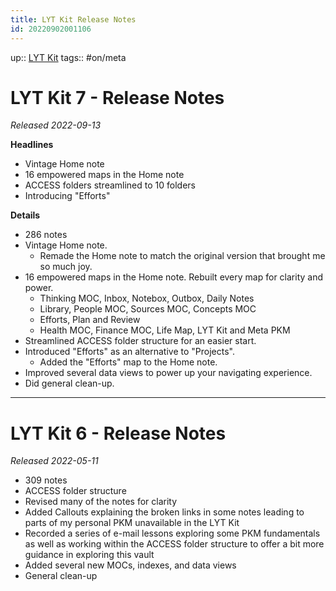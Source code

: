 ```yaml
---
title: LYT Kit Release Notes
id: 20220902001106
---
```

up:: [LYT Kit]([[20220910222356]])
tags:: #on/meta 


# LYT Kit 7 - Release Notes
*Released 2022-09-13*

**Headlines**
- Vintage Home note
- 16 empowered maps in the Home note
- ACCESS folders streamlined to 10 folders
- Introducing "Efforts"

**Details**
- 286 notes 
- Vintage Home note. 
	- Remade the Home note to match the original version that brought me so much joy.
- 16 empowered maps in the Home note. Rebuilt every map for clarity and power.
	- Thinking MOC, Inbox, Notebox, Outbox, Daily Notes
	- Library, People MOC, Sources MOC, Concepts MOC
	- Efforts, Plan and Review
	- Health MOC, Finance MOC, Life Map, LYT Kit and Meta PKM
- Streamlined ACCESS folder structure for an easier start.
- Introduced "Efforts" as an alternative to "Projects".
	- Added the "Efforts" map to the Home note.
- Improved several data views to power up your navigating experience.
- Did general clean-up. 

---

# LYT Kit 6 - Release Notes
*Released 2022-05-11*

- 309 notes
- ACCESS folder structure
- Revised many of the notes for clarity
- Added Callouts explaining the broken links in some notes leading to parts of my personal PKM unavailable in the LYT Kit
- Recorded a series of e-mail lessons exploring some PKM fundamentals as well as working within the ACCESS folder structure to offer a bit more guidance in exploring this vault
- Added several new MOCs, indexes, and data views
- General clean-up